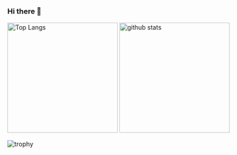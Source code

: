 ### Hi there 👋

<p align="left"> 
  <img alt="Top Langs" height="250px" src="https://github-readme-stats.vercel.app/api/top-langs/?username=taiga07&show_icons=true&theme=tokyonight" />
  <img alt="github stats" height="250px" src="https://github-readme-stats.vercel.app/api?username=taiga07&theme=tokyonight&show_icons=ture" />
</p>

![trophy](https://github-profile-trophy.vercel.app/?username=taiga07&theme=tokyonight)


<!--
**taiga07/taiga07** is a ✨ _special_ ✨ repository because its `README.md` (this file) appears on your GitHub profile.

Here are some ideas to get you started:

- 🔭 I’m currently working on ...
- 🌱 I’m currently learning ...
- 👯 I’m looking to collaborate on ...
- 🤔 I’m looking for help with ...
- 💬 Ask me about ...
- 📫 How to reach me: ...
- 😄 Pronouns: ...
- ⚡ Fun fact: ...
-->
